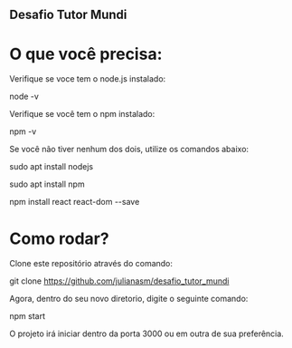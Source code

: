 ## Desafio Tutor Mundi


# O que você precisa:

Verifique se voce tem o node.js instalado:

node -v

Verifique se você tem o npm instalado:

npm -v

Se você não tiver nenhum dos dois, utilize os comandos abaixo:

sudo apt install nodejs

sudo apt install npm

npm install react react-dom --save

# Como rodar?

Clone este repositório através do comando:

git clone https://github.com/julianasm/desafio_tutor_mundi

Agora, dentro do seu novo diretorio, digite o seguinte comando:

npm start

O projeto irá iniciar dentro da porta 3000 ou em outra de sua preferência.